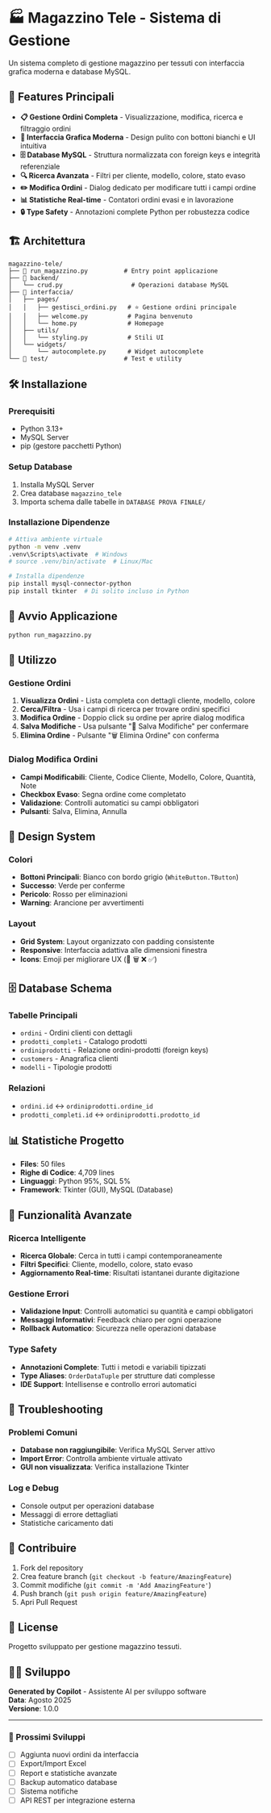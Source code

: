 # 🏭 Magazzino Tele - Sistema di Gestione

Un sistema completo di gestione magazzino per tessuti con interfaccia grafica moderna e database MySQL.

## 🚀 Features Principali

- **📋 Gestione Ordini Completa** - Visualizzazione, modifica, ricerca e filtraggio ordini
- **🎨 Interfaccia Grafica Moderna** - Design pulito con bottoni bianchi e UI intuitiva
- **🗄️ Database MySQL** - Struttura normalizzata con foreign keys e integrità referenziale
- **🔍 Ricerca Avanzata** - Filtri per cliente, modello, colore, stato evaso
- **✏️ Modifica Ordini** - Dialog dedicato per modificare tutti i campi ordine
- **📊 Statistiche Real-time** - Contatori ordini evasi e in lavorazione
- **🔒 Type Safety** - Annotazioni complete Python per robustezza codice

## 🏗️ Architettura

```
magazzino-tele/
├── 🚀 run_magazzino.py          # Entry point applicazione
├── 📁 backend/
│   └── crud.py                   # Operazioni database MySQL
├── 📁 interfaccia/
│   ├── pages/
│   │   ├── gestisci_ordini.py   # ⭐ Gestione ordini principale
│   │   ├── welcome.py           # Pagina benvenuto
│   │   └── home.py              # Homepage
│   ├── utils/
│   │   └── styling.py           # Stili UI
│   └── widgets/
│       └── autocomplete.py      # Widget autocomplete
└── 📁 test/                     # Test e utility
```

## 🛠️ Installazione

### Prerequisiti
- Python 3.13+
- MySQL Server
- pip (gestore pacchetti Python)

### Setup Database
1. Installa MySQL Server
2. Crea database `magazzino_tele`
3. Importa schema dalle tabelle in `DATABASE PROVA FINALE/`

### Installazione Dipendenze
```bash
# Attiva ambiente virtuale
python -m venv .venv
.venv\Scripts\activate  # Windows
# source .venv/bin/activate  # Linux/Mac

# Installa dipendenze
pip install mysql-connector-python
pip install tkinter  # Di solito incluso in Python
```

## 🚀 Avvio Applicazione

```bash
python run_magazzino.py
```

## 📱 Utilizzo

### Gestione Ordini
1. **Visualizza Ordini** - Lista completa con dettagli cliente, modello, colore
2. **Cerca/Filtra** - Usa i campi di ricerca per trovare ordini specifici
3. **Modifica Ordine** - Doppio click su ordine per aprire dialog modifica
4. **Salva Modifiche** - Usa pulsante "💾 Salva Modifiche" per confermare
5. **Elimina Ordine** - Pulsante "🗑️ Elimina Ordine" con conferma

### Dialog Modifica Ordini
- **Campi Modificabili**: Cliente, Codice Cliente, Modello, Colore, Quantità, Note
- **Checkbox Evaso**: Segna ordine come completato
- **Validazione**: Controlli automatici su campi obbligatori
- **Pulsanti**: Salva, Elimina, Annulla

## 🎨 Design System

### Colori
- **Bottoni Principali**: Bianco con bordo grigio (`WhiteButton.TButton`)
- **Successo**: Verde per conferme
- **Pericolo**: Rosso per eliminazioni
- **Warning**: Arancione per avvertimenti

### Layout
- **Grid System**: Layout organizzato con padding consistente
- **Responsive**: Interfaccia adattiva alle dimensioni finestra
- **Icons**: Emoji per migliorare UX (💾 🗑️ ❌ ✅)

## 🗄️ Database Schema

### Tabelle Principali
- `ordini` - Ordini clienti con dettagli
- `prodotti_completi` - Catalogo prodotti
- `ordiniprodotti` - Relazione ordini-prodotti (foreign keys)
- `customers` - Anagrafica clienti
- `modelli` - Tipologie prodotti

### Relazioni
- `ordini.id` ↔ `ordiniprodotti.ordine_id`
- `prodotti_completi.id` ↔ `ordiniprodotti.prodotto_id`

## 📊 Statistiche Progetto

- **Files**: 50 files
- **Righe di Codice**: 4,709 lines
- **Linguaggi**: Python 95%, SQL 5%
- **Framework**: Tkinter (GUI), MySQL (Database)

## 🔧 Funzionalità Avanzate

### Ricerca Intelligente
- **Ricerca Globale**: Cerca in tutti i campi contemporaneamente
- **Filtri Specifici**: Cliente, modello, colore, stato evaso
- **Aggiornamento Real-time**: Risultati istantanei durante digitazione

### Gestione Errori
- **Validazione Input**: Controlli automatici su quantità e campi obbligatori
- **Messaggi Informativi**: Feedback chiaro per ogni operazione
- **Rollback Automatico**: Sicurezza nelle operazioni database

### Type Safety
- **Annotazioni Complete**: Tutti i metodi e variabili tipizzati
- **Type Aliases**: `OrderDataTuple` per strutture dati complesse
- **IDE Support**: Intellisense e controllo errori automatici

## 🐛 Troubleshooting

### Problemi Comuni
- **Database non raggiungibile**: Verifica MySQL Server attivo
- **Import Error**: Controlla ambiente virtuale attivato
- **GUI non visualizzata**: Verifica installazione Tkinter

### Log e Debug
- Console output per operazioni database
- Messaggi di errore dettagliati
- Statistiche caricamento dati

## 🤝 Contribuire

1. Fork del repository
2. Crea feature branch (`git checkout -b feature/AmazingFeature`)
3. Commit modifiche (`git commit -m 'Add AmazingFeature'`)
4. Push branch (`git push origin feature/AmazingFeature`)
5. Apri Pull Request

## 📝 License

Progetto sviluppato per gestione magazzino tessuti.

## 👨‍💻 Sviluppo

**Generated by Copilot** - Assistente AI per sviluppo software  
**Data**: Agosto 2025  
**Versione**: 1.0.0

---

### 🎯 Prossimi Sviluppi

- [ ] Aggiunta nuovi ordini da interfaccia
- [ ] Export/Import Excel
- [ ] Report e statistiche avanzate
- [ ] Backup automatico database
- [ ] Sistema notifiche
- [ ] API REST per integrazione esterna
